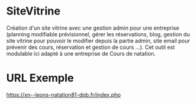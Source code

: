 # SiteVitrine
Création d'un site vitrine avec une gestion admin pour une entreprise (planning modifiable prévisionnel, gérer les réservations, blog, 
gestion du site vitrine pour pouvoir le modifier depuis la partie admin, site email pour prévenir des cours, réservation et gestion de cours ...). 
Cet outil est modulable ici adapté à une entreprise de Cours de natation.

# URL Exemple

https://xn--leons-natation81-dpb.fr/index.php
